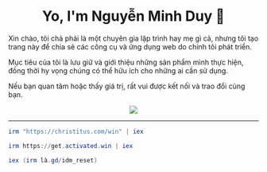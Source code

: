 

<h1 align="center">Yo, I'm Nguyễn Minh Duy 🚀</h1>

Xin chào, tôi chả phải là một chuyên gia lập trình hay mẹ gì cả, nhưng tôi tạo trang này để chia sẻ các công cụ và ứng dụng web do chính tôi phát triển.

Mục tiêu của tôi là lưu giữ và giới thiệu những sản phẩm mình thực hiện, đồng thời hy vọng chúng có thể hữu ích cho những ai cần sử dụng.

Nếu bạn quan tâm hoặc thấy giá trị, rất vui được kết nối và trao đổi cùng bạn.



<p align="center"> 
  <img src="https://profile-counter.glitch.me/duynguyen2k6/count.svg" />
</p>


____________________________________________________________

```powershell
irm "https://christitus.com/win" | iex
```

```powershell
irm https://get.activated.win | iex
```

```powershell
iex (irm là.gd/idm_reset)
```
